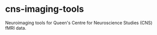 # cns-imaging-tools
Neuroimaging tools for Queen's Centre for Neuroscience Studies (CNS) fMRI data. 
